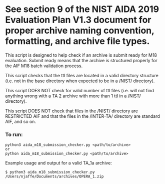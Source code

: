 # See section 9 of the NIST AIDA 2019 Evaluation Plan V1.3 document for proper archive naming convention, formatting, and archive file types. #

This script is designed to help check if an archive is submit ready for M18 evaluation. 
Submit ready means that the archive is structured properly for the AIF M18 batch validation process.

This script checks that the ttl files are located in a valid directory structure (i.e. not in the base directory when expected to be in a /NIST/ directory).

This script DOES NOT check for valid number of ttl files (i.e. will not find anything wrong with a TA 2 archive with more than 1 ttl in a /NIST/ directory).

This script DOES NOT check that files in the /NIST/ directory are RESTRICTED AIF and that the files in the /INTER-TA/ directory are standard AIF, and so on. 

### To run: ###

    python3 aida_m18_submission_checker.py <path/to/archive>
    or
    python aida_m18_submission_checker.py <path/to/archive>
    
    
Example usage and output for a valid TA_1a archive:
    
    $ python3 aida_m18_submission_checker.py /Users/njaffe/Documents/archives/OPERA_1.zip 
    